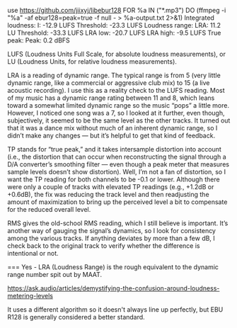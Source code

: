 use https://github.com/jiixyj/libebur128
FOR %a IN ("*.mp3") DO (ffmpeg -i "%a" -af ebur128=peak=true -f null - > %a-output.txt 2>&1)
Integrated loudness:
I:         -12.9 LUFS
Threshold: -23.3 LUFS
Loudness range:
LRA:        11.2 LU
Threshold: -33.3 LUFS
LRA low:   -20.7 LUFS
LRA high:   -9.5 LUFS
True peak:
Peak:        0.2 dBFS


LUFS (Loudness Units Full Scale, for absolute loudness measurements), or LU (Loudness Units, for relative loudness measurements).

LRA is a reading of dynamic range. The typical range is from 5 (very little dynamic range, like a commercial or aggressive club mix) to 15 (a live acoustic recording). I use this as a reality check to the LUFS reading. Most of my music has a dynamic range rating between 11 and 8, which leans toward a somewhat limited dynamic range so the music “pops” a little more. However, I noticed one song was a 7, so I looked at it further, even though, subjectively, it seemed to be the same level as the other tracks. It turned out that it was a dance mix without much of an inherent dynamic range, so I didn’t make any changes — but it’s helpful to get that kind of feedback.

TP stands for “true peak,” and it takes intersample distortion into account (i.e., the distortion that can occur when reconstructing the signal through a D/A converter’s smoothing filter — even though a peak meter that measures sample levels doesn’t show distortion). Well, I’m not a fan of distortion, so I want the TP reading for both channels to be -0.1 or lower. Although there were only a couple of tracks with elevated TP readings (e.g., +1.2dB or +0.6dB), the fix was reducing the track level and then readjusting the amount of maximization to bring up the perceived level a bit to compensate for the reduced overall level.

RMS gives the old-school RMS reading, which I still believe is important. It’s another way of gauging the signal’s dynamics, so I look for consistency among the various tracks. If anything deviates by more than a few dB, I check back to the original track to verify whether the difference is intentional or not.


===
Yes - LRA (Loudness Range) is the rough equivalent to the dynamic range number spit out by MAAT.

https://ask.audio/articles/demystifying-the-confusion-around-loudness-metering-levels

It uses a different algorithm so it doesn't always line up perfectly, but EBU R128 is generally considered a better standard.
